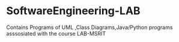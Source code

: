 # SoftwareEngineering-LAB
Contains Programs of UML ,Class Diagrams,Java/Python programs asssosiated with the course LAB-MSRIT
